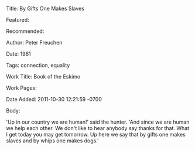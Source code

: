 Title: By Gifts One Makes Slaves

Featured: 

Recommended: 

Author: Peter Freuchen

Date: 1961

Tags: connection, equality

Work Title: Book of the Eskimo

Work Pages:  

Date Added: 2011-10-30 12:21:59 -0700

Body:

'Up in our country we are human!' said the hunter. 'And since we are human we help each other. We don't like to hear anybody say thanks for that. What I get today you may get tomorrow. Up here we say that by gifts one makes slaves and by whips one makes dogs.' 


